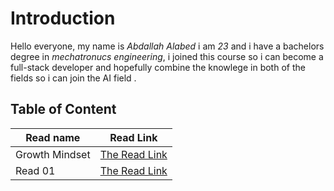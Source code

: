 # Introduction
Hello everyone,
my name is *Abdallah Alabed* i am *23* and i have a bachelors degree in *mechatronucs engineering*, i joined this course so i can become a full-stack developer and hopefully combine the knowlege in both of the fields so i can join the AI field .

## Table of Content
Read name | Read Link
-------------------------- | ----------------------------------------
Growth Mindset | [The Read Link](https://replit.com/@abdalabed/Reading-Notes#Growth.md)
Read 01 | [The Read Link](https://replit.com/@abdalabed/Reading-Notes#Read01.md)
